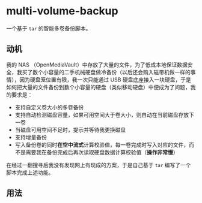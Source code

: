 # multi-volume-backup

一个基于 `tar` 的智能多卷备份脚本。

## 动机

我的 NAS （OpenMediaVault）中存放了大量的文件，为了低成本地保证数据安全，我买了数个小容量的二手机械硬盘做冷备份（以后还会购入磁带机做一样的事情），因为硬盘笼位置有限，我一次只能通过 USB 硬盘底座接入一块硬盘，于是如何把大量的文件备份到数个小容量的硬盘（类似移动硬盘）中便成为了问题，我的要求是：

- 支持自定义卷大小的多卷备份
- 支持自动检测磁盘容量，如果可用空间大于卷大小，则自动在当前磁盘存放下一卷
- 当磁盘可用空间不足时，提示并等待我更换磁盘
- 支持增量备份
- 写入备份卷的同时**在空中流式**计算校验值，每一卷完成时写入对应的文件，而不是需要我在备份完成后再次读取硬盘数据计算校验值（**操作非常慢**）

在经过一翻搜寻后我没有发现网上有现成的方案，于是自己基于 `tar` 编写了一个脚本完成上述功能。

## 用法

